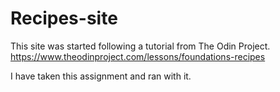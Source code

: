 # Recipes-site
This site was started following a tutorial from The Odin Project.
https://www.theodinproject.com/lessons/foundations-recipes

I have taken this assignment and ran with it.

